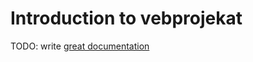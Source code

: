 # Introduction to vebprojekat

TODO: write [great documentation](http://jacobian.org/writing/what-to-write/)
